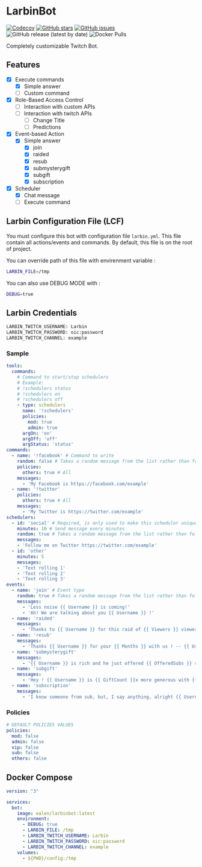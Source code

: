 # LarbinBot

[![Codecov](https://img.shields.io/codecov/c/github/ealenn/LarbinBot?style=for-the-badge&logo=codecov)](https://codecov.io/gh/Ealenn/LarbinBot)
[![GitHub stars](https://img.shields.io/github/stars/Ealenn/LarbinBot?style=for-the-badge&logo=github)](https://github.com/Ealenn/LarbinBot/stargazers)
[![GitHub issues](https://img.shields.io/github/issues/Ealenn/LarbinBot?style=for-the-badge&logo=github)](https://github.com/Ealenn/LarbinBot/issues)
![GitHub release (latest by date)](https://img.shields.io/github/v/release/ealenn/LarbinBot?style=for-the-badge)
![Docker Pulls](https://img.shields.io/docker/pulls/ealen/larbinbot?style=for-the-badge)

Completely customizable Twitch Bot. 

## Features

- [x] Execute commands
    - [x] Simple answer 
    - [ ] Custom command
- [x] Role-Based Access Control
    - [ ] Interaction with custom APIs
    - [ ] Interaction with twitch APIs
        - [ ] Change Title
        - [ ] Predictions
- [x] Event-based Action
    - [x] Simple answer
        - [x] join
        - [x] raided
        - [x] resub
        - [x] submysterygift
        - [x] subgift
        - [x] subscription
- [x] Scheduler
    - [x] Chat message
    - [ ] Execute command

## Larbin Configuration File (LCF)

You must configure this bot with configuration file `larbin.yml`. 
This file contain all actions/events and commands. 
By default, this file is on the root of project.

You can override path of this file with envirenment variable :

``` bash
LARBIN_FILE=/tmp
```

You can also use DEBUG MODE with : 

``` bash
DEBUG=true
```

## Larbin Credentials

``` bash
LARBIN_TWITCH_USERNAME: Larbin
LARBIN_TWITCH_PASSWORD: oic:password
LARBIN_TWITCH_CHANNEL: example
```

### Sample

``` yaml
tools:
  commands:
    # Command to start/stop schedulers
    # Example:
    # !schedulers status
    # !schedulers on
    # !schedulers off
    - type: schedulers
      name: '!schedulers'
      policies:
        mod: true
        admin: true
      argOn: 'on'
      argOff: 'off'
      argStatus: 'status'
commands:
  - name: '!facebook' # Command to write 
    random: false # Takes a random message from the list rather than following the order of the list
    policies:
      others: true # All
    messages: 
      - 'My Facebook is https://facebook.com/example'
  - name: '!twitter'
    policies:
      others: true # All
    messages: 
      - 'My Twitter is https://twitter.com/example'
schedulers:
  - id: 'social' # Required, is only used to make this scheduler unique
    minutes: 10 # Send message every minutes
    random: true # Takes a random message from the list rather than following the order of the list 
    messages:
    - 'Follow me on Twitter https://twitter.com/example'
  - id: 'other'
    minutes: 5
    messages:
    - 'Text rolling 1'
    - 'Text rolling 2'
    - 'Text rolling 3'
events:
  - name: 'join' # Event type
    random: true # Takes a random message from the list rather than following the order of the list 
    messages:
      - 'Less noise {{ Username }} is coming!'
      - 'Ah! We are talking about you {{ Username }} !'
  - name: 'raided'
    messages: 
      - 'Thanks to {{ Username }} for this raid of {{ Viewers }} viewers !'
  - name: 'resub'
    messages: 
      - 'Thanks {{ Username }} for your {{ Months }} with us ! -- {{ Username }} say: {{ Message }}'
  - name: 'submysterygift'
    messages: 
      - '{{ Username }} is rich and he just offered {{ OfferedSubs }} subscription! Thank him in the chat! (with a total of {{ GiftCount }} subscription offered)'
  - name: 'subgift'
    messages: 
      - 'Hey ! {{ Username }} is {{ GiftCount }}x more generous with {{ RecipientUsername }} !'
  - name: 'subscription'
    messages: 
      - 'I know someone from sub, but, I say anything, alright {{ Username }} ?'
```

### Policies

``` yaml
# DEFAULT POLICIES VALUES
policies:
  mod: false
  admin: false
  vip: false
  sub: false
  others: false
```

## Docker Compose

```yaml
version: "3"

services:
  bot:
    image: ealen/larbinbot:latest
    environment:
      - DEBUG: true
      - LARBIN_FILE: /tmp
      - LARBIN_TWITCH_USERNAME: Larbin
      - LARBIN_TWITCH_PASSWORD: oic:password
      - LARBIN_TWITCH_CHANNEL: example
    volumes:
      - ${PWD}/config:/tmp
```
